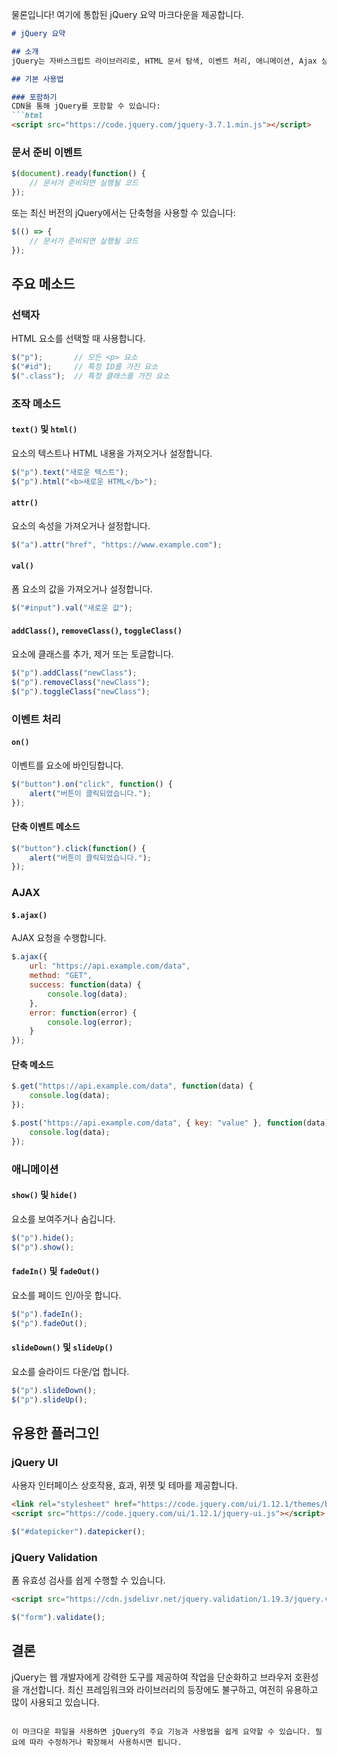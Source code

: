 물론입니다! 여기에 통합된 jQuery 요약 마크다운을 제공합니다.

```markdown
# jQuery 요약

## 소개
jQuery는 자바스크립트 라이브러리로, HTML 문서 탐색, 이벤트 처리, 애니메이션, Ajax 상호작용을 단순화하고 크로스 브라우저 호환성을 제공하는 데 중점을 둡니다.

## 기본 사용법

### 포함하기
CDN을 통해 jQuery를 포함할 수 있습니다:
```html
<script src="https://code.jquery.com/jquery-3.7.1.min.js"></script>
```

### 문서 준비 이벤트
```javascript
$(document).ready(function() {
    // 문서가 준비되면 실행될 코드
});
```
또는 최신 버전의 jQuery에서는 단축형을 사용할 수 있습니다:
```javascript
$(() => {
    // 문서가 준비되면 실행될 코드
});
```

## 주요 메소드

### 선택자
HTML 요소를 선택할 때 사용합니다.
```javascript
$("p");       // 모든 <p> 요소
$("#id");     // 특정 ID를 가진 요소
$(".class");  // 특정 클래스를 가진 요소
```

### 조작 메소드

#### `text()` 및 `html()`
요소의 텍스트나 HTML 내용을 가져오거나 설정합니다.
```javascript
$("p").text("새로운 텍스트");
$("p").html("<b>새로운 HTML</b>");
```

#### `attr()`
요소의 속성을 가져오거나 설정합니다.
```javascript
$("a").attr("href", "https://www.example.com");
```

#### `val()`
폼 요소의 값을 가져오거나 설정합니다.
```javascript
$("#input").val("새로운 값");
```

#### `addClass()`, `removeClass()`, `toggleClass()`
요소에 클래스를 추가, 제거 또는 토글합니다.
```javascript
$("p").addClass("newClass");
$("p").removeClass("newClass");
$("p").toggleClass("newClass");
```

### 이벤트 처리

#### `on()`
이벤트를 요소에 바인딩합니다.
```javascript
$("button").on("click", function() {
    alert("버튼이 클릭되었습니다.");
});
```

#### 단축 이벤트 메소드
```javascript
$("button").click(function() {
    alert("버튼이 클릭되었습니다.");
});
```

### AJAX

#### `$.ajax()`
AJAX 요청을 수행합니다.
```javascript
$.ajax({
    url: "https://api.example.com/data",
    method: "GET",
    success: function(data) {
        console.log(data);
    },
    error: function(error) {
        console.log(error);
    }
});
```

#### 단축 메소드
```javascript
$.get("https://api.example.com/data", function(data) {
    console.log(data);
});

$.post("https://api.example.com/data", { key: "value" }, function(data) {
    console.log(data);
});
```

### 애니메이션

#### `show()` 및 `hide()`
요소를 보여주거나 숨깁니다.
```javascript
$("p").hide();
$("p").show();
```

#### `fadeIn()` 및 `fadeOut()`
요소를 페이드 인/아웃 합니다.
```javascript
$("p").fadeIn();
$("p").fadeOut();
```

#### `slideDown()` 및 `slideUp()`
요소를 슬라이드 다운/업 합니다.
```javascript
$("p").slideDown();
$("p").slideUp();
```

## 유용한 플러그인

### jQuery UI
사용자 인터페이스 상호작용, 효과, 위젯 및 테마를 제공합니다.
```html
<link rel="stylesheet" href="https://code.jquery.com/ui/1.12.1/themes/base/jquery-ui.css">
<script src="https://code.jquery.com/ui/1.12.1/jquery-ui.js"></script>
```
```javascript
$("#datepicker").datepicker();
```

### jQuery Validation
폼 유효성 검사를 쉽게 수행할 수 있습니다.
```html
<script src="https://cdn.jsdelivr.net/jquery.validation/1.19.3/jquery.validate.min.js"></script>
```
```javascript
$("form").validate();
```

## 결론
jQuery는 웹 개발자에게 강력한 도구를 제공하여 작업을 단순화하고 브라우저 호환성을 개선합니다. 최신 프레임워크와 라이브러리의 등장에도 불구하고, 여전히 유용하고 많이 사용되고 있습니다.
```

이 마크다운 파일을 사용하면 jQuery의 주요 기능과 사용법을 쉽게 요약할 수 있습니다. 필요에 따라 수정하거나 확장해서 사용하시면 됩니다.
```
